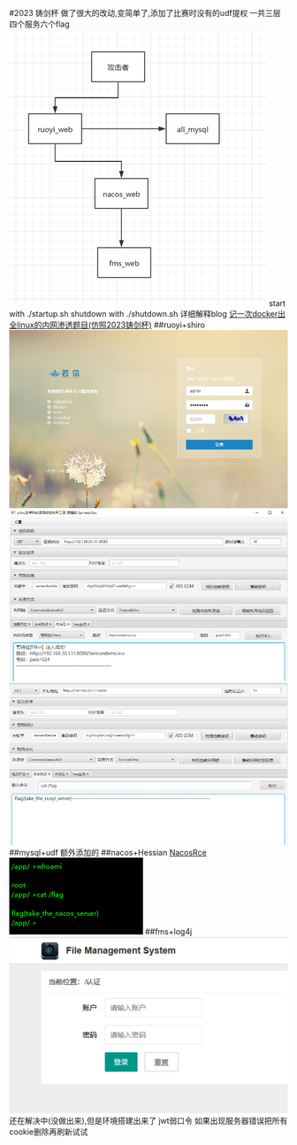 #2023 铸剑杯
做了很大的改动,变简单了,添加了比赛时没有的udf提权
一共三层四个服务六个flag
![](.README_images/19634791.png)
start with ./startup.sh
shutdown with ./shutdown.sh
详细解释blog
[记一次docker出全linux的内网渗透题目(仿照2023铸剑杯)](https://www.cnblogs.com/thebeastofwar/p/17955397)
##ruoyi+shiro
![](.README_images/031aaad1.png)
![](.README_images/66cee474.png)
![](.README_images/2f1ac0a3.png)
##mysql+udf
额外添加的
##nacos+Hessian
[NacosRce](https://github.com/c0olw/NacosRce)
![](.README_images/3ef9a697.png)
##fms+log4j
![](.README_images/da078fc4.png)
还在解决中(没做出来),但是环境搭建出来了
jwt弱口令
如果出现服务器错误把所有cookie删除再刷新试试